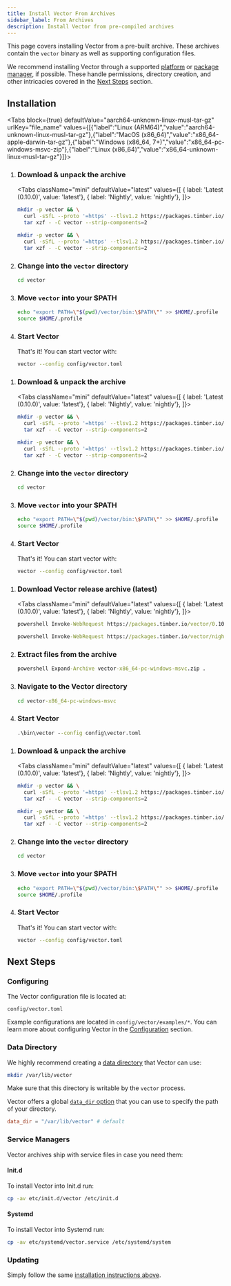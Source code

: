 ```yaml
---
title: Install Vector From Archives
sidebar_label: From Archives
description: Install Vector from pre-compiled archives
---
```


This page covers installing Vector from a pre-built archive. These archives
contain the `vector` binary as well as supporting configuration files.

<Alert type="warning">

We recommend installing Vector through a supported [platform][docs.platforms]
or [package manager][docs.package_managers], if possible. These handle
permissions, directory creation, and other intricacies covered in the
[Next Steps](#next-steps) section.

</Alert>

## Installation

<Tabs
block={true}
defaultValue="aarch64-unknown-linux-musl-tar-gz"
urlKey="file_name"
values={[{"label":"Linux (ARM64)","value":"aarch64-unknown-linux-musl-tar-gz"},{"label":"MacOS (x86_64)","value":"x86_64-apple-darwin-tar-gz"},{"label":"Windows (x86_64, 7+)","value":"x86_64-pc-windows-msvc-zip"},{"label":"Linux (x86_64)","value":"x86_64-unknown-linux-musl-tar-gz"}]}>

<TabItem value="vector-aarch64-unknown-linux-musl-tar-gz">
<Steps headingDepth={3}>

1.  ### Download & unpack the archive

    <Tabs
    className="mini"
    defaultValue="latest"
    values={[
    { label: 'Latest (0.10.0)', value: 'latest'},
    { label: 'Nightly', value: 'nightly'},
    ]}>

    <TabItem value="latest">

    ```bash
    mkdir -p vector && \
      curl -sSfL --proto '=https' --tlsv1.2 https://packages.timber.io/vector/0.10.X/vector-aarch64-unknown-linux-musl.tar.gz | \
      tar xzf - -C vector --strip-components=2
    ```

    </TabItem>
    <TabItem value="nightly">

    ```bash
    mkdir -p vector && \
      curl -sSfL --proto '=https' --tlsv1.2 https://packages.timber.io/vector/nightly/latest/vector-aarch64-unknown-linux-musl.tar.gz | \
      tar xzf - -C vector --strip-components=2
    ```

    </TabItem>
    </Tabs>

2.  ### Change into the `vector` directory

    ```bash
    cd vector
    ```

3.  ### Move `vector` into your \$PATH

    ```bash
    echo "export PATH=\"$(pwd)/vector/bin:\$PATH\"" >> $HOME/.profile
    source $HOME/.profile
    ```

4.  ### Start Vector

    That's it! You can start vector with:

    ```bash
    vector --config config/vector.toml
    ```

</Steps>
</TabItem>

<TabItem value="vector-x86_64-apple-darwin-tar-gz">
<Steps headingDepth={3}>

1.  ### Download & unpack the archive

    <Tabs
    className="mini"
    defaultValue="latest"
    values={[
    { label: 'Latest (0.10.0)', value: 'latest'},
    { label: 'Nightly', value: 'nightly'},
    ]}>

    <TabItem value="latest">

    ```bash
    mkdir -p vector && \
      curl -sSfL --proto '=https' --tlsv1.2 https://packages.timber.io/vector/0.10.X/vector-x86_64-apple-darwin.tar.gz | \
      tar xzf - -C vector --strip-components=2
    ```

    </TabItem>
    <TabItem value="nightly">

    ```bash
    mkdir -p vector && \
      curl -sSfL --proto '=https' --tlsv1.2 https://packages.timber.io/vector/nightly/latest/vector-x86_64-apple-darwin.tar.gz | \
      tar xzf - -C vector --strip-components=2
    ```

    </TabItem>
    </Tabs>

2.  ### Change into the `vector` directory

    ```bash
    cd vector
    ```

3.  ### Move `vector` into your \$PATH

    ```bash
    echo "export PATH=\"$(pwd)/vector/bin:\$PATH\"" >> $HOME/.profile
    source $HOME/.profile
    ```

4.  ### Start Vector

    That's it! You can start vector with:

    ```bash
    vector --config config/vector.toml
    ```

</Steps>
</TabItem>

<TabItem value="vector-x86_64-pc-windows-msvc-zip">
<Steps headingDepth={3}>

1.  ### Download Vector release archive (latest)

    <Tabs
    className="mini"
    defaultValue="latest"
    values={[
    { label: 'Latest (0.10.0)', value: 'latest'},
    { label: 'Nightly', value: 'nightly'},
    ]}>

    <TabItem value="latest">

    ```bat
    powershell Invoke-WebRequest https://packages.timber.io/vector/0.10.X/vector-x86_64-pc-windows-msvc.zip -OutFile vector-x86_64-pc-windows-msvc.zip
    ```

    </TabItem>
    <TabItem value="nightly">

    ```bat
    powershell Invoke-WebRequest https://packages.timber.io/vector/nightly/latest/vector-x86_64-pc-windows-msvc.zip -OutFile vector-x86_64-pc-windows-msvc.zip
    ```

    </TabItem>
    </Tabs>

2.  ### Extract files from the archive

    ```bat
    powershell Expand-Archive vector-x86_64-pc-windows-msvc.zip .
    ```

3.  ### Navigate to the Vector directory

    ```bat
    cd vector-x86_64-pc-windows-msvc
    ```

4.  ### Start Vector

    ```bat
    .\bin\vector --config config\vector.toml
    ```

</Steps>
</TabItem>

<TabItem value="vector-x86_64-unknown-linux-musl-tar-gz">
<Steps headingDepth={3}>

1.  ### Download & unpack the archive

    <Tabs
    className="mini"
    defaultValue="latest"
    values={[
    { label: 'Latest (0.10.0)', value: 'latest'},
    { label: 'Nightly', value: 'nightly'},
    ]}>

    <TabItem value="latest">

    ```bash
    mkdir -p vector && \
      curl -sSfL --proto '=https' --tlsv1.2 https://packages.timber.io/vector/0.10.X/vector-x86_64-unknown-linux-musl.tar.gz | \
      tar xzf - -C vector --strip-components=2
    ```

    </TabItem>
    <TabItem value="nightly">

    ```bash
    mkdir -p vector && \
      curl -sSfL --proto '=https' --tlsv1.2 https://packages.timber.io/vector/nightly/latest/vector-x86_64-unknown-linux-musl.tar.gz | \
      tar xzf - -C vector --strip-components=2
    ```

    </TabItem>
    </Tabs>

2.  ### Change into the `vector` directory

    ```bash
    cd vector
    ```

3.  ### Move `vector` into your \$PATH

    ```bash
    echo "export PATH=\"$(pwd)/vector/bin:\$PATH\"" >> $HOME/.profile
    source $HOME/.profile
    ```

4.  ### Start Vector

    That's it! You can start vector with:

    ```bash
    vector --config config/vector.toml
    ```

</Steps>
</TabItem>
</Tabs>

## Next Steps

### Configuring

The Vector configuration file is located at:

```text
config/vector.toml
```

Example configurations are located in `config/vector/examples/*`. You can learn more about configuring
Vector in the [Configuration][docs.configuration] section.

### Data Directory

We highly recommend creating a [data directory][docs.global-options#data_dir]
that Vector can use:

```bash
mkdir /var/lib/vector
```

<Alert type="warning">

Make sure that this directory is writable by the `vector` process.

</Alert>

Vector offers a global [`data_dir` option][docs.global-options#data_dir] that
you can use to specify the path of your directory.

```toml title="vector.toml"
data_dir = "/var/lib/vector" # default
```

### Service Managers

Vector archives ship with service files in case you need them:

#### Init.d

To install Vector into Init.d run:

```bash
cp -av etc/init.d/vector /etc/init.d
```

#### Systemd

To install Vector into Systemd run:

```bash
cp -av etc/systemd/vector.service /etc/systemd/system
```

### Updating

Simply follow the same [installation instructions above](#installation).

[docs.configuration]: /docs/setup/configuration/
[docs.global-options#data_dir]: /docs/reference/global-options/#data_dir
[docs.package_managers]: /docs/setup/installation/package-managers/
[docs.platforms]: /docs/setup/installation/platforms/
